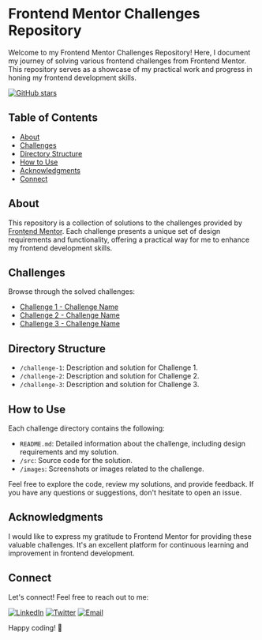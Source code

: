 # Frontend Mentor Challenges Repository

Welcome to my Frontend Mentor Challenges Repository! Here, I document my journey of solving various frontend challenges from Frontend Mentor. This repository serves as a showcase of my practical work and progress in honing my frontend development skills.


[![GitHub stars](https://img.shields.io/github/stars/your-username/frontend-mentor-challenges.svg)]([https://github.com/your-username/frontend-mentor-challenges/stargazers](https://github.com/Alpha-Mintamir/Frontend-Mentor-Challenges-))

## Table of Contents

- [About](#about)
- [Challenges](#challenges)
- [Directory Structure](#directory-structure)
- [How to Use](#how-to-use)
- [Acknowledgments](#acknowledgments)
- [Connect](#connect)

## About

This repository is a collection of solutions to the challenges provided by [Frontend Mentor](https://www.frontendmentor.io/). Each challenge presents a unique set of design requirements and functionality, offering a practical way for me to enhance my frontend development skills.

## Challenges

Browse through the solved challenges:

- [Challenge 1 - Challenge Name](#link-to-challenge-1)
- [Challenge 2 - Challenge Name](#link-to-challenge-2)
- [Challenge 3 - Challenge Name](#link-to-challenge-3)
  <!-- Add more challenges as needed -->

## Directory Structure

- `/challenge-1`: Description and solution for Challenge 1.
- `/challenge-2`: Description and solution for Challenge 2.
- `/challenge-3`: Description and solution for Challenge 3.
  <!-- Add more directories as needed -->

## How to Use

Each challenge directory contains the following:

- `README.md`: Detailed information about the challenge, including design requirements and my solution.
- `/src`: Source code for the solution.
- `/images`: Screenshots or images related to the challenge.

Feel free to explore the code, review my solutions, and provide feedback. If you have any questions or suggestions, don't hesitate to open an issue.

## Acknowledgments

I would like to express my gratitude to Frontend Mentor for providing these valuable challenges. It's an excellent platform for continuous learning and improvement in frontend development.

## Connect

Let's connect! Feel free to reach out to me:

[![LinkedIn](https://img.shields.io/badge/LinkedIn-AlphaLencho-blue.svg?style=for-the-badge&logo=linkedin)]([https://www.linkedin.com/in/your-linkedin-profile/](https://www.linkedin.com/in/alpha-lencho-13b8281bb?utm_source=share&utm_campaign=share_via&utm_content=profile&utm_medium=android_app))
[![Twitter](https://img.shields.io/badge/Twitter-AlphaMintamir-blue.svg?style=for-the-badge&logo=twitter)]([https://twitter.com/your-twitter-profile](https://twitter.com/Alphityy))
[![Email](https://img.shields.io/badge/Email-Alphalenchoo@gmail.com-red.svg?style=for-the-badge&logo=gmail)](mailto:Alphalenchoo@gmail.com)

Happy coding! 🚀
